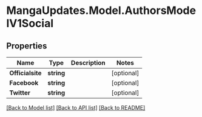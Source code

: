 # MangaUpdates.Model.AuthorsModelV1Social

## Properties

Name | Type | Description | Notes
------------ | ------------- | ------------- | -------------
**Officialsite** | **string** |  | [optional] 
**Facebook** | **string** |  | [optional] 
**Twitter** | **string** |  | [optional] 

[[Back to Model list]](../README.md#documentation-for-models) [[Back to API list]](../README.md#documentation-for-api-endpoints) [[Back to README]](../README.md)


